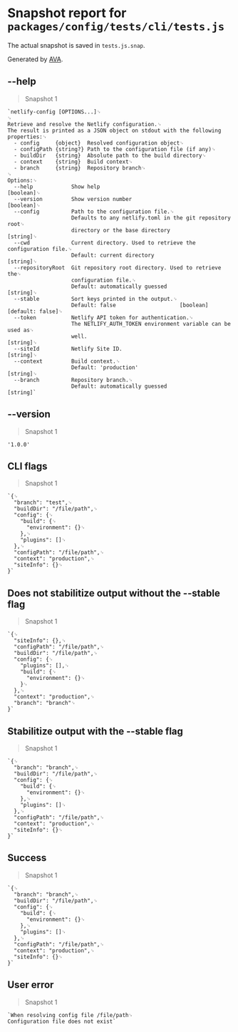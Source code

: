 # Snapshot report for `packages/config/tests/cli/tests.js`

The actual snapshot is saved in `tests.js.snap`.

Generated by [AVA](https://ava.li).

## --help

> Snapshot 1

    `netlify-config [OPTIONS...]␊
    ␊
    Retrieve and resolve the Netlify configuration.␊
    The result is printed as a JSON object on stdout with the following properties:␊
      - config     {object}  Resolved configuration object␊
      - configPath {string?} Path to the configuration file (if any)␊
      - buildDir   {string}  Absolute path to the build directory␊
      - context    {string}  Build context␊
      - branch     {string}  Repository branch␊
    ␊
    Options:␊
      --help            Show help                                          [boolean]␊
      --version         Show version number                                [boolean]␊
      --config          Path to the configuration file.␊
                        Defaults to any netlify.toml in the git repository root␊
                        directory or the base directory                     [string]␊
      --cwd             Current directory. Used to retrieve the configuration file.␊
                        Default: current directory                          [string]␊
      --repositoryRoot  Git repository root directory. Used to retrieve the␊
                        configuration file.␊
                        Default: automatically guessed                      [string]␊
      --stable          Sort keys printed in the output.␊
                        Default: false                    [boolean] [default: false]␊
      --token           Netlify API token for authentication.␊
                        The NETLIFY_AUTH_TOKEN environment variable can be used as␊
                        well.                                               [string]␊
      --siteId          Netlify Site ID.                                    [string]␊
      --context         Build context.␊
                        Default: 'production'                               [string]␊
      --branch          Repository branch.␊
                        Default: automatically guessed                      [string]`

## --version

> Snapshot 1

    '1.0.0'

## CLI flags

> Snapshot 1

    `{␊
      "branch": "test",␊
      "buildDir": "/file/path",␊
      "config": {␊
        "build": {␊
          "environment": {}␊
        },␊
        "plugins": []␊
      },␊
      "configPath": "/file/path",␊
      "context": "production",␊
      "siteInfo": {}␊
    }`

## Does not stabilitize output without the --stable flag

> Snapshot 1

    `{␊
      "siteInfo": {},␊
      "configPath": "/file/path",␊
      "buildDir": "/file/path",␊
      "config": {␊
        "plugins": [],␊
        "build": {␊
          "environment": {}␊
        }␊
      },␊
      "context": "production",␊
      "branch": "branch"␊
    }`

## Stabilitize output with the --stable flag

> Snapshot 1

    `{␊
      "branch": "branch",␊
      "buildDir": "/file/path",␊
      "config": {␊
        "build": {␊
          "environment": {}␊
        },␊
        "plugins": []␊
      },␊
      "configPath": "/file/path",␊
      "context": "production",␊
      "siteInfo": {}␊
    }`

## Success

> Snapshot 1

    `{␊
      "branch": "branch",␊
      "buildDir": "/file/path",␊
      "config": {␊
        "build": {␊
          "environment": {}␊
        },␊
        "plugins": []␊
      },␊
      "configPath": "/file/path",␊
      "context": "production",␊
      "siteInfo": {}␊
    }`

## User error

> Snapshot 1

    `When resolving config file /file/path␊
    Configuration file does not exist`
